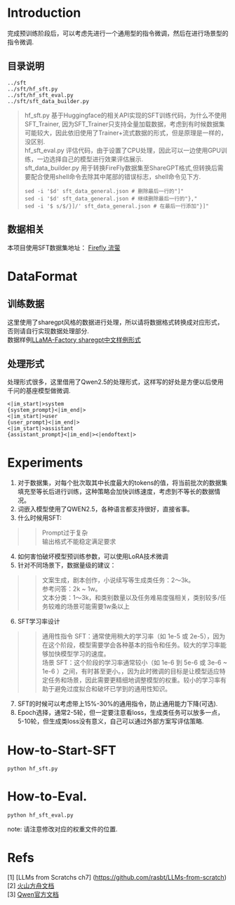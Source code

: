 # Introduction
完成预训练阶段后，可以考虑先进行一个通用型的指令微调，然后在进行场景型的指令微调.<br>

## 目录说明
```shell
../sft
../sft/hf_sft.py
../sft/hf_sft_eval.py
../sft/sft_data_builder.py
```
> hf_sft.py 基于Huggingface的相关API实现的SFT训练代码，为什么不使用SFT_Trainer, 因为SFT_Trainer只支持全量加载数据，考虑到有时候数据集可能较大，因此依旧使用了Trainer+流式数据的形式，但是原理是一样的，没区别.<br>
> hf_sft_eval.py 评估代码，由于设置了CPU处理，因此可以一边使用GPU训练，一边选择自己的模型进行效果评估展示.<br>
> sft_data_builder.py 用于转换FireFly数据集至ShareGPT格式,但转换后需要配合使用shell命令去除其中尾部的错误标志，shell命令见下方.<br>
  > ```shell
  > sed -i '$d' sft_data_general.json # 删除最后一行的"]"
  > sed -i '$d' sft_data_general.json # 继续删除最后一行的"},"
  > sed -i '$ s/$/}]/' sft_data_general.json # 在最后一行添加"}]"
  >  ```

## 数据相关
本项目使用SFT数据集地址：
[Firefly 流萤](https://huggingface.co/datasets/YeungNLP/firefly-train-1.1M) <br>

# DataFormat
## 训练数据
这里使用了sharegpt风格的数据进行处理，所以请将数据格式转换成对应形式，否则请自行实现数据处理部分.<br>
数据样例[LLaMA-Factory sharegpt中文样例形式](https://github.com/hiyouga/LLaMA-Factory/blob/main/data/glaive_toolcall_zh_demo.json) <br>
## 处理形式
处理形式很多，这里借用了Qwen2.5的处理形式，这样写的好处是方便以后使用千问的基座模型做微调.
```shell
<|im_start|>system
{system_prompt}<|im_end|>
<|im_start|>user
{user_prompt}<|im_end|>
<|im_start|>assistant
{assistant_prompt}<|im_end|><|endoftext|>
```

# Experiments
1. 对于数据集，对每个批次取其中长度最大的tokens的值，将当前批次的数据集填充至等长后进行训练，这种策略会加快训练速度，考虑到不等长的数据情况。<br>
2. 词嵌入模型使用了QWEN2.5，各种语言都支持很好，直接省事。<br>
3. 什么时候用SFT:
  >> Prompt过于复杂 <br>
  >> 输出格式不能稳定满足要求<br>
4. 如何害怕破坏模型预训练参数，可以使用LoRA技术微调 <br>
5. 针对不同场景下，数据量级的建议：
  >> 文案生成，剧本创作，小说续写等生成类任务：2～3k。<br>
  >> 参考问答：2k ~ 1w。<br>
  >> 文本分类：1～3k，和类别数量以及任务难易度强相关，类别较多/任务较难的场景可能需要1w条以上<br>
6. SFT学习率设计
  >> 通用性指令 SFT：通常使用稍大的学习率（如 1e-5 或 2e-5），因为在这个阶段，模型需要学会各种基本的指令和任务。较大的学习率能够加快模型学习的速度。<br>
  >> 场景 SFT：这个阶段的学习率通常较小（如 1e-6 到 5e-6 或 3e-6 ~ 1e-6 ）之间，有时甚至更小。，因为此时微调的目标是让模型适应特定任务和场景，因此需要更精细地调整模型的权重。较小的学习率有助于避免过度拟合和破坏已学到的通用性知识。<nr>
7. SFT的时候可以考虑带上15%-30%的通用指令，防止通用能力下降(可选). <br>
8. Epoch选择，通常2-5轮，但一定要注意看loss，生成类任务可以放多一点，5-10轮，但生成类loss没有意义，自己可以通过外部方案写评估策略. <br>

# How-to-Start-SFT
```shell
python hf_sft.py
```
# How-to-Eval.
```shell
python hf_sft_eval.py
```
note: 请注意修改对应的权重文件的位置.


# Refs
[1] [LLMs from Scratchs ch7] (https://github.com/rasbt/LLMs-from-scratch) <br>
[2] [火山方舟文档](https://www.volcengine.com/docs/82379/1221664#%E4%B8%80%E4%BA%9B%E5%BB%BA%E8%AE%AE) <br>
[3] [Qwen官方文档](https://qwen.readthedocs.io/zh-cn/latest/getting_started/concepts.html) <br>

